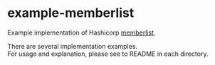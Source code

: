 # example-memberlist
Example implementation of Hashicorp [memberlist](https://github.com/hashicorp/memberlist).

There are several implementation examples.  
For usage and explanation, please see to README in each directory.
